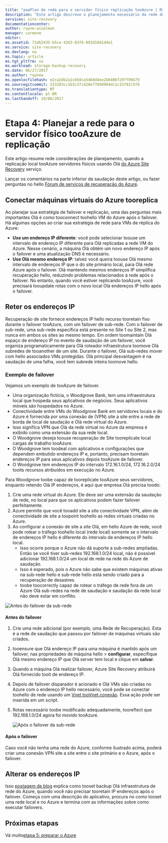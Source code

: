 ```yaml
---
title: "aaaPlan de rede para o servidor físico replicação tooAzure | Microsoft Docs"
description: "Este artigo descreve o planejamento necessário da rede durante a replicação de servidores físicos tooAzure"
services: site-recovery
documentationcenter: 
author: rayne-wiselman
manager: carmonm
editor: 
ms.assetid: 71db2435-b5ce-4263-83f6-093d10d1d4e1
ms.service: site-recovery
ms.devlang: na
ms.topic: article
ms.tgt_pltfrm: na
ms.workload: storage-backup-recovery
ms.date: 06/27/2017
ms.author: raynew
ms.openlocfilehash: e2ca2db2a1cb58ca5468d4ee2b0406f29ff09479
ms.sourcegitcommit: 523283cc1b3c37c428e77850964dc1c33742c5f0
ms.translationtype: MT
ms.contentlocale: pt-BR
ms.lasthandoff: 10/06/2017
---
```

# <a name="step-4-plan-networking-for-physical-server-replication-tooazure"></a>Etapa 4: Planejar a rede para o servidor físico tooAzure de replicação

Este artigo resume rede considerações de planejamento, quando a replicação local tooAzure servidores físicos usando Olá [do Azure Site Recovery](site-recovery-overview.md) serviço.

Lançar os comentários na parte inferior da saudação deste artigo, ou fazer perguntas no hello [Fórum de serviços de recuperação do Azure](https://social.msdn.microsoft.com/forums/azure/home?forum=hypervrecovmgr).


## <a name="connect-tooreplica-azure-vms"></a>Conectar máquinas virtuais do Azure tooreplica

Ao planejar sua estratégia de failover e replicação, uma das perguntas mais importantes Olá é como tooconnect toohello VM do Azure após o failover. Há algumas opções ao criar sua estratégia de rede para VMs de réplica do Azure:

- **Use um endereço IP diferente**: você pode selecionar toouse um intervalo de endereço IP diferente para Olá replicadas a rede VM do Azure. Nesse cenário, a máquina Olá obtém um novo endereço IP após o failover e uma atualização DNS é necessário.
- **Use Olá mesmo endereço IP**: talvez você queira toouse Olá mesmo intervalo de endereços IP que o do site primário local, para Olá rede Azure após o failover. Olá mantendo mesmos endereços IP simplifica recuperação hello, reduzindo problemas relacionados à rede após o failover. No entanto, quando você estiver replicando tooAzure, você precisará tooupdate rotas com o novo local Olá endereços IP hello após o failover.

## <a name="retain-ip-addresses"></a>Reter os endereços IP

Recuperação de site fornece endereços IP hello recurso tooretain fixo durante o failover tooAzure, com um failover de sub-rede.
Com o failover de sub-rede, uma sub-rede específica está presente no Site 1 ou Site 2, mas nunca em ambos os sites ao mesmo tempo. Em ordem toomaintain Olá espaço de endereço IP no evento de saudação de um failover, você organiza programaticamente para Olá roteador infraestrutura toomove Olá subredes de tooanother de um site. Durante o failover, Olá sub-redes mover com hello associados VMs protegidas. Olá principal desvantagem é na saudação de uma falha, você tem subrede inteira toomove hello.

### <a name="failover-example"></a>Exemplo de failover

Vejamos um exemplo de tooAzure de failover.

- Uma organização fictícia, o Woodgrove Bank, tem uma infraestrutura local que hospeda seus aplicativos de negócios. Seus aplicativos móveis são hospedados no Azure.
- Conectividade entre VMs do Woodgrove Bank em servidores locais e do Azure é fornecida por uma conexão de (VPN) site a site entre a rede de borda de local de saudação e Olá rede virtual do Azure.
- Isso significa VPN que Olá da rede virtual no Azure da empresa é exibido como uma extensão da sua rede local.
- O Woodgrove deseja toouse recuperação de Site tooreplicate local cargas de trabalho tooAzure.
 - O Woodgrove tem toodeal com aplicativos e configurações que dependem embutido endereços IP e, portanto, precisam tooretain endereços IP para seus aplicativos depois tooAzure de failover.
 - O Woodgrove tem endereços IP do intervalo 172.16.1.0/24, 172.16.2.0/24 tooits recursos atribuídos em execução no Azure.


Para Woodgrove toobe capaz de tooreplicate tooAzure seus servidores, enquanto retendo Olá IP endereços, é aqui que empresa Olá precisa toodo:

1. Crie uma rede virtual do Azure. Ele deve ser uma extensão da saudação de rede, no local para que os aplicativos podem fazer failover perfeitamente.
2. Azure permite que você tooadd site a site conectividade VPN, além de conectividade de site a toopoint toohello as redes virtuais criadas no Azure.
3. Ao configurar a conexão de site a site Olá, em hello Azure de rede, você pode rotear o tráfego toohello local (rede local) somente se o intervalo de endereços IP hello é diferente do intervalo de endereços IP hello local.
    - Isso ocorre porque o Azure não dá suporte a sub-redes ampliadas. Então se você tiver sub-redes 192.168.1.0/24 local, não é possível adicionar 192.168.1.0/24 um local de rede na rede do Azure de saudação.
    - Isso é esperado, pois o Azure não sabe que existem máquinas ativas na sub-rede hello e sub-rede hello está sendo criado para a recuperação de desastres.
    - toobe toocorrectly capaz de rotear o tráfego de rede fora de um Azure Olá sub-redes na rede de saudação e saudação da rede local não deve estar em conflito.

![Antes do failover da sub-rede](./media/physical-walkthrough-network/network-design7.png)

#### <a name="before-failover"></a>Antes do failover

1. Crie uma rede adicional (por exemplo, uma Rede de Recuperação). Esta é a rede de saudação que passou por failover de máquinas virtuais são criados.
2. tooensure que Olá endereço IP para uma máquina é mantido após um failover, nas propriedades de máquina hello > **configurar**, especifique Olá mesmo endereço IP que Olá server tem local e clique em **salvar**.
3. Quando a máquina Olá realizar failover, Azure Site Recovery atribuirá Olá fornecido tooit de endereço IP.
4. Depois de failover disparador é acionado e Olá VMs são criadas no Azure com o endereço IP hello necessário, você pode se conectar toohello de rede usando um [Vnet tooVnet conexão](../vpn-gateway/virtual-networks-configure-vnet-to-vnet-connection.md). Essa ação pode ser inserida em um script.
5. Rotas necessário toobe modificado adequadamente, tooreflect que 192.168.1.0/24 agora foi movido tooAzure.

    ![Após o failover da sub-rede](./media/physical-walkthrough-network/network-design9.png)

#### <a name="after-failover"></a>Após o failover

Caso você não tenha uma rede do Azure, conforme ilustrado acima, poderá criar uma conexão VPN site a site entre o site primário e o Azure, após o failover.

## <a name="change-ip-addresses"></a>Alterar os endereços IP

Isso [postagem de blog](http://azure.microsoft.com/blog/2014/09/04/networking-infrastructure-setup-for-microsoft-azure-as-a-disaster-recovery-site/) explica como tooset backup Olá infraestrutura de rede do Azure, quando você não precisar tooretain IP endereços após o failover. Começa com uma descrição do aplicativo, procura no como tooset uma rede local e no Azure e termina com as informações sobre como executar failovers.  

## <a name="next-steps"></a>Próximas etapas

Vá muito[etapa 5: preparar o Azure](physical-walkthrough-prepare-azure.md)
